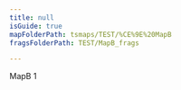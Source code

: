 ```yaml
---
title: null
isGuide: true
mapFolderPath: tsmaps/TEST/%CE%9E%20MapB
fragsFolderPath: TEST/MapB_frags

---
```



<!-- tsGuideRenderComment {"guide":{"id":"oym25V0oE","path":"TEST","fragmentFolderPath":"TEST/MapB_frags"},"fragment":{"id":"oym25V0oE","topLevelMapKey":"fjJ9H201oF","mapKeyChain":"fjJ9H201oF","guideID":"oym25V2NL","guidePath":"c:/GitHub/MuddySpud/MuddySpud.github.io/tsmaps/TEST/MapB.tsmap","chartKey":"fjJ9H201oF","isLeaf":false,"options":[{"id":"oym25e1NL","option":"MapB 1.1","isAncillary":false,"order":1},{"id":"oym2632Ah","option":"MapB 1.2","isAncillary":false,"order":2}]}} -->

MapB 1